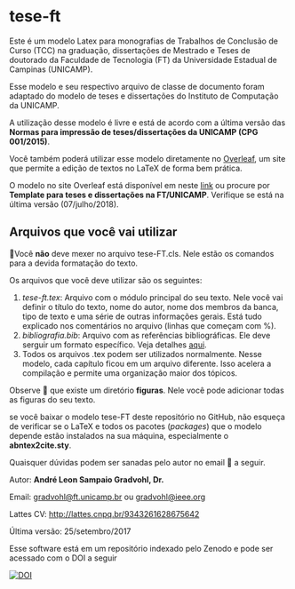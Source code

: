 # tese-ft
Este é um modelo Latex para monografias de Trabalhos de Conclusão de Curso (TCC) na graduação, dissertações de Mestrado e Teses de doutorado da Faculdade de Tecnologia (FT) da Universidade Estadual de Campinas (UNICAMP).

Esse modelo e seu respectivo arquivo de classe de documento foram adaptado do modelo de teses e dissertações do Instituto de Computação da UNICAMP.

A utilização desse modelo é livre e está de acordo com a última versão das **Normas para impressão de teses/dissertações da UNICAMP (CPG 001/2015)**.

Você também poderá utilizar esse modelo diretamente no [Overleaf](https://www.overleaf.com), um site que permite a edição de textos no LaTeX de forma bem prática.

O modelo no site Overleaf está disponível em neste [link](https://www.overleaf.com/latex/templates/template-para-teses-e-dissertacoes-na-ft-slash-unicamp/rwmpsjnbtdzf) ou procure por **Template para teses e dissertações na FT/UNICAMP**. Verifique se está na última versão (07/julho/2018).

## Arquivos que você vai utilizar
:no_entry_sign:Você **não** deve mexer no arquivo tese-FT.cls. Nele estão os comandos para a devida formatação do texto.

Os arquivos que você deve utilizar são os seguintes:
1. *tese-ft.tex*: Arquivo com o módulo principal do seu texto. Nele você vai definir o título do texto, nome do autor, nome dos membros da banca, tipo de texto e uma série de outras informações gerais. Está tudo explicado nos comentários no arquivo (linhas que começam com %).
2. *bibliografia.bib*: Arquivo com as referências bibliográficas. Ele deve serguir um formato específico. Veja detalhes [aqui]( https://en.wikipedia.org/wiki/BibTeX#Bibliographic_information_file).
3. Todos os arquivos .tex podem ser utilizados normalmente. Nesse modelo, cada capítulo ficou em um arquivo diferente. Isso acelera a compilação e permite uma organização maior dos tópicos.

Observe :eyes: que existe um diretório **figuras**. Nele você pode adicionar todas as figuras do seu texto. 

se você baixar o modelo tese-FT deste repositório no GitHub, não esqueça de verificar se o LaTeX e todos os pacotes (*packages*) que o modelo depende estão instalados na sua máquina, especialmente o **abntex2cite.sty**.

Quaisquer dúvidas podem ser sanadas pelo autor no email :email: a seguir.

Autor: **André Leon Sampaio Gradvohl, Dr.**

Email:        gradvohl@ft.unicamp.br  ou gradvohl@ieee.org

Lattes CV:    http://lattes.cnpq.br/9343261628675642

Última versão: 25/setembro/2017

Esse software está em um repositório indexado pelo Zenodo e pode ser acessado com o DOI a seguir 

[![DOI](https://zenodo.org/badge/93098251.svg)](https://zenodo.org/badge/latestdoi/93098251)

